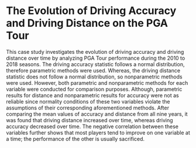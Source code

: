 # The Evolution of Driving Accuracy and Driving Distance on the PGA Tour
This case study investigates the evolution of driving accuracy and driving distance over time by analyzing PGA Tour performance during the 2010 to 2018 seasons. The driving accuracy statistic follows a normal distribution, therefore parametric methods were used. Whereas, the driving distance statistic does not follow a normal distribution, so nonparametric methods were used. However, both parametric and nonparametric methods for each variable were conducted for comparison purposes. Although, parametric results for distance and nonparametric results for accuracy were not as reliable since normality conditions of these two variables violate the assumptions of their corresponding aforementioned methods. After comparing the mean values of accuracy and distance from all nine years, it was found that driving distance increased over time, whereas driving accuracy decreased over time. The negative correlation between these variables further shows that most players tend to improve on one variable at a time; the performance of the other is usually sacrificed.
